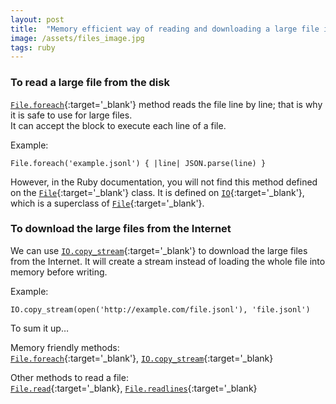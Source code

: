 ```yaml
---
layout: post
title:  "Memory efficient way of reading and downloading a large file in Ruby"
image: /assets/files_image.jpg
tags: ruby
---
```


### To read a large file from the disk

[`File.foreach`](https://ruby-doc.org/core-2.7.1/IO.html#method-c-foreach){:target='\_blank'} method reads the file line by line; that is why it is safe to use for large files.  
It can accept the block to execute each line of a file.

Example:

```
File.foreach('example.jsonl') { |line| JSON.parse(line) }
```

However, in the Ruby documentation, you will not find this method defined on the [`File`](https://ruby-doc.org/core-2.7.1/File.html){:target='\_blank'} class. It is defined on [`IO`](https://ruby-doc.org/core-2.7.1/IO.html){:target='\_blank'}, which is a superclass of [`File`](https://ruby-doc.org/core-2.7.1/File.html){:target='\_blank'}.

### To download the large files from the Internet

We can use [`IO.copy_stream`](https://ruby-doc.org/core-2.7.1/IO.html#method-c-copy_stream){:target='\_blank'} to download the large files from the Internet. It will create a stream instead of loading the whole file into memory before writing.

Example:

```
IO.copy_stream(open('http://example.com/file.jsonl'), 'file.jsonl')
```

To sum it up…

Memory friendly methods:  
[`File.foreach`](https://ruby-doc.org/core-2.7.1/IO.html#method-c-foreach){:target='\_blank'}, [`IO.copy_stream`](https://ruby-doc.org/core-2.7.1/IO.html#method-c-copy_stream){:target='\_blank}

Other methods to read a file:  
[`File.read`](https://ruby-doc.org/core-2.7.1/IO.html#method-c-read){:target='\_blank}, [`File.readlines`](https://ruby-doc.org/core-2.7.1/IO.html#method-c-readlines){:target='\_blank}
